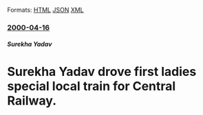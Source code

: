 
Formats: [HTML](/news/2000/04/16/surekha-yadav-drove-first-ladies-special-local-train-for-central-railway.html)  [JSON](/news/2000/04/16/surekha-yadav-drove-first-ladies-special-local-train-for-central-railway.json)  [XML](/news/2000/04/16/surekha-yadav-drove-first-ladies-special-local-train-for-central-railway.xml)  

### [2000-04-16](/news/2000/04/16/index.md)

##### Surekha Yadav
#  Surekha Yadav drove first ladies special local train for Central Railway.



